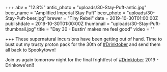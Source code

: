 +++
abv = "12.8%"
antic_photo = "uploads/30-Stay-Puft-antic.jpg"
beer_name = "Amplified Imperial Stay Puft"
beer_photo = "uploads/30-Stay-Puft-beer.jpg"
brewer = "Tiny Rebel"
date = 2019-10-30T01:00:00Z
publishdate = 2019-10-30T01:00:00Z
thumbnail = "uploads/30-Stay-Puft-thumbnail.jpg"
title = "Day 30 - Bustin' makes me feel good"
video = ""

+++
These supernatural incursions have been getting out of hand. Time to bust out my trusty proton pack for the 30th of [#Drinktober](https://www.facebook.com/hashtag/drinktober?source=feed_text&epa=HASHTAG) and send them all back to Spookytown!

Join us again tomorrow night for the final frightfest of [#Drinktober](https://www.facebook.com/hashtag/drinktober?source=feed_text&epa=HASHTAG) 2019 - Drinkowe'en!!